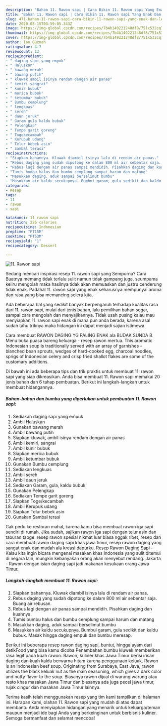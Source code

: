 ```yaml
---
description: "Bahan 11. Rawon sapi | Cara Bikin 11. Rawon sapi Yang Enak Dan Lezat"
title: "Bahan 11. Rawon sapi | Cara Bikin 11. Rawon sapi Yang Enak Dan Lezat"
slug: 471-bahan-11-rawon-sapi-cara-bikin-11-rawon-sapi-yang-enak-dan-lezat
date: 2020-08-15T03:59:05.343Z
image: https://img-global.cpcdn.com/recipes/7b4b149221248df8/751x532cq70/11-rawon-sapi-foto-resep-utama.jpg
thumbnail: https://img-global.cpcdn.com/recipes/7b4b149221248df8/751x532cq70/11-rawon-sapi-foto-resep-utama.jpg
cover: https://img-global.cpcdn.com/recipes/7b4b149221248df8/751x532cq70/11-rawon-sapi-foto-resep-utama.jpg
author: Ian Guzman
ratingvalue: 4.7
reviewcount: 13
recipeingredient:
- " daging sapi yang empuk"
- " Haluskan"
- " bawang merah"
- " bawang putih"
- " kluwak ambil isinya rendam dengan air panas"
- " kemiri sangrai"
- " kunir bubuk"
- " merica bubuk"
- " ketumbar bubuk"
- " Bumbu cemplung"
- " lengkuas"
- " sereh"
- " daun jeruk"
- " Garam gula kaldu bubuk"
- " Pelengkap"
- " Tempe garit goreng"
- " Togekecambah"
- " Kerupuk udang"
- " Telur bebek asin"
- " Sambal terasi"
recipeinstructions:
- "Siapkan bahannya. Kluwak diambil isinya lalu di rendam air panas."
- "Rebus daging yang sudah dipotong ke dalam 800 ml air sebentar saja. Buang air rebusan."
- "Rebus lagi dengan air panas sampai mendidih. Pisahkan daging dan kuahnya."
- "Tumis bumbu halus dan bumbu cemplung sampai harum dan matang"
- "Masukkan daging, aduk sampai berselimut bumbu"
- "Masukkan air kaldu secukupnya. Bumbui garam, gula sedikit dan kaldu bubuk. Masak hingga daging empuk dan bumbu meresap."
categories:
- Resep
tags:
- 11
- rawon
- sapi

katakunci: 11 rawon sapi 
nutrition: 226 calories
recipecuisine: Indonesian
preptime: "PT15M"
cooktime: "PT53M"
recipeyield: "1"
recipecategory: Dessert

---
```



![11. Rawon sapi](https://img-global.cpcdn.com/recipes/7b4b149221248df8/751x532cq70/11-rawon-sapi-foto-resep-utama.jpg)

Sedang mencari inspirasi resep 11. rawon sapi yang Sempurna? Cara Buatnya memang tidak terlalu sulit namun tidak gampang juga. seumpama keliru mengolah maka hasilnya tidak akan memuaskan dan justru cenderung tidak enak. Padahal 11. rawon sapi yang enak seharusnya mempunyai aroma dan rasa yang bisa memancing selera kita.

Ada beberapa hal yang sedikit banyak berpengaruh terhadap kualitas rasa dari 11. rawon sapi, mulai dari jenis bahan, lalu pemilihan bahan segar, sampai cara mengolah dan menyajikannya. Tidak usah pusing kalau mau menyiapkan 11. rawon sapi enak di mana pun anda berada, karena asal sudah tahu triknya maka hidangan ini dapat menjadi sajian istimewa.

Cara membuat RAWON DAGING YG PALING ENAK ala BUDAK SUNDA B. Menu buka puasa bareng keluarga - resep rawon mertua. This aromatic Indonesian soup is traditionally served with an array of garnishes - blanched bean sprouts, wedges of hard-cooked egg, charcoal noodles, sprigs of Indonesian celery and crisp fried shallot flakes are some of the customary additions.


Di bawah ini ada beberapa tips dan trik praktis untuk membuat 11. rawon sapi yang siap dikreasikan. Anda bisa membuat 11. Rawon sapi memakai 20 jenis bahan dan 6 tahap pembuatan. Berikut ini langkah-langkah untuk membuat hidangannya.

<!--inarticleads1-->

##### Bahan-bahan dan bumbu yang diperlukan untuk pembuatan 11. Rawon sapi:

1. Sediakan  daging sapi yang empuk
1. Ambil  Haluskan
1. Gunakan  bawang merah
1. Ambil  bawang putih
1. Siapkan  kluwak, ambil isinya rendam dengan air panas
1. Ambil  kemiri, sangrai
1. Ambil  kunir bubuk
1. Siapkan  merica bubuk
1. Ambil  ketumbar bubuk
1. Gunakan  Bumbu cemplung
1. Sediakan  lengkuas
1. Ambil  sereh
1. Ambil  daun jeruk
1. Sediakan  Garam, gula, kaldu bubuk
1. Gunakan  Pelengkap
1. Sediakan  Tempe garit goreng
1. Siapkan  Toge/kecambah
1. Ambil  Kerupuk udang
1. Siapkan  Telur bebek asin
1. Gunakan  Sambal terasi


Gak perlu ke restoran mahal, karena kamu bisa membuat rawon iga sapi sendiri di rumah. Jika sudah, sajikan rawon iga sapi dengan telur asin dan taburan taoge. resep rawon spesial nikmat luar biasa nggak ribet, resep dan cara membuat rawon daging sapi khas jawa timur, resep rawon daging yang sangat enak dan mudah ala kreasi dapurku. Resep Rawon Daging Sapi - Kalau kita ingin bicara mengenai masakan khas Indonesia yang sulit ditemui di negara lain, mungkin kebanyakan orang akan menyebut rendang. Jakarta - Rawon dengan isian daging sapi jadi makanan kesukaan orang Jawa Timur. 

<!--inarticleads2-->

##### Langkah-langkah membuat 11. Rawon sapi:

1. Siapkan bahannya. Kluwak diambil isinya lalu di rendam air panas.
1. Rebus daging yang sudah dipotong ke dalam 800 ml air sebentar saja. Buang air rebusan.
1. Rebus lagi dengan air panas sampai mendidih. Pisahkan daging dan kuahnya.
1. Tumis bumbu halus dan bumbu cemplung sampai harum dan matang
1. Masukkan daging, aduk sampai berselimut bumbu
1. Masukkan air kaldu secukupnya. Bumbui garam, gula sedikit dan kaldu bubuk. Masak hingga daging empuk dan bumbu meresap.


Berikut ini beberapa resep rawon daging sapi, buntut, hingga ayam dari detikFood yang bisa kamu dicoba Penambahan bumbu kluwek memberikan rasa legit pada kuah rawon. Rawon, kuliner khas Jawa Timur berisi irisan daging dan kuah kaldu berwarna hitam karena penggunaan keluak. Rawon is an Indonesian beef soup. Originating from Surabaya, East Java, rawon utilizes the black keluak nut as the main seasoning, which gives a dark color and nutty flavor to the soup. Biasanya rawon dijual di warung warung atau resto khas masakan Jawa Timur dan biasanya ada juga pecel jawa timur, rujak cingur dan masakan Jawa Timur lainnya. 

Terima kasih telah menggunakan resep yang tim kami tampilkan di halaman ini. Harapan kami, olahan 11. Rawon sapi yang mudah di atas dapat membantu Anda menyiapkan hidangan yang menarik untuk keluarga/teman maupun menjadi ide bagi Anda yang berkeinginan untuk berbisnis kuliner. Semoga bermanfaat dan selamat mencoba!
